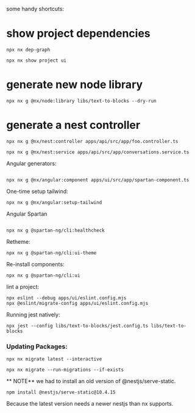 some handy shortcuts:

# show project dependencies

```
npx nx dep-graph

npx nx show project ui
```

# generate new node library

```
npx nx g @nx/node:library libs/text-to-blocks --dry-run
```

# generate a nest controller

```
npx nx g @nx/nest:controller apps/api/src/app/foo.controller.ts

npx nx g @nx/nest:service apps/api/src/app/conversations.service.ts
```

Angular generators:

```

npx nx g @nx/angular:component apps/ui/src/app/spartan-component.ts

```

One-time setup tailwind:

```
npx nx g @nx/angular:setup-tailwind
```

Angular Spartan

```

npx nx g @spartan-ng/cli:healthcheck
```

Retheme:

```
npx nx g @spartan-ng/cli:ui-theme
```

Re-install components:

```
npx nx g @spartan-ng/cli:ui
```

lint a project:

```
npx eslint --debug apps/ui/eslint.config.mjs
npx @eslint/migrate-config apps/ui/eslint.config.mjs
```

Running jest natively:

```
npx jest --config libs/text-to-blocks/jest.config.ts libs/text-to-blocks
```

### Updating Packages:

```
npx nx migrate latest --interactive

npx nx migrate --run-migrations --if-exists

```

** NOTE** we had to install an old version of @nestjs/serve-static.

```
npm install @nestjs/serve-static@10.4.15
```

Because the latest version needs a newer nestjs than nx supports.
